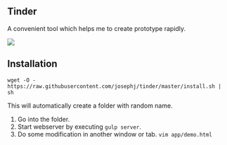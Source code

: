 Tinder
---------

A convenient tool which helps me to create prototype rapidly.

![](http://d.pr/i/sqFY+)

## Installation

```
wget -O - https://raw.githubusercontent.com/josephj/tinder/master/install.sh | sh
```

This will automatically create a folder with random name. 

1. Go into the folder.
2. Start webserver by executing `gulp server`.
3. Do some modification in another window or tab. `vim app/demo.html`

